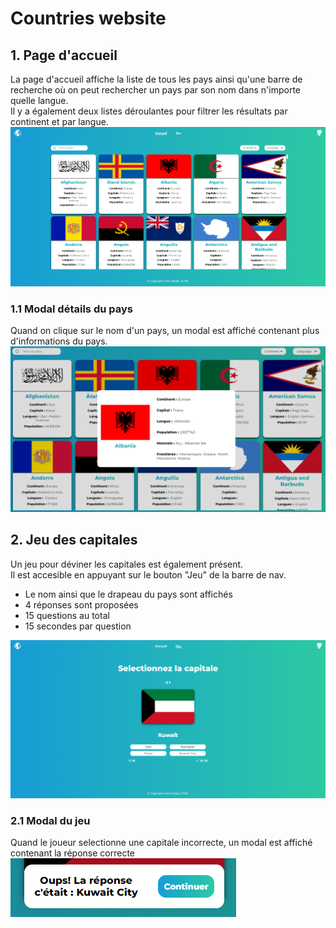 # Countries website

## 1. Page d'accueil

La page d'accueil affiche la liste de tous les pays ainsi
qu'une barre de recherche où on peut rechercher un pays
par son nom dans n'importe quelle langue.  
Il y a également deux listes déroulantes pour filtrer les résultats
par continent et par langue.
![img_1.png](img/homePage.png)
 
### 1.1 Modal détails du pays

Quand on clique sur le nom d'un pays, un modal est affiché contenant
plus d'informations du pays.
![img.png](img/modalCountry.png)

## 2. Jeu des capitales

Un jeu pour déviner les capitales est également présent.  
Il est accesible en appuyant sur le bouton "Jeu" de la barre de nav.

- Le nom ainsi que le drapeau du pays sont affichés
- 4 réponses sont proposées
- 15 questions au total
- 15 secondes par question

![img_2.png](img/gamePage.png)

### 2.1 Modal du jeu

Quand le joueur selectionne une capitale incorrecte, 
un modal est affiché contenant la réponse correcte
![img_2.png](img/alertGame.png)
